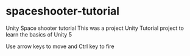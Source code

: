 # spaceshooter-tutorial
Unity Space shooter tutorial
This was a project Unity Tutorial project to learn the basics of Unity 5

Use arrow keys to move and Ctrl key to fire
